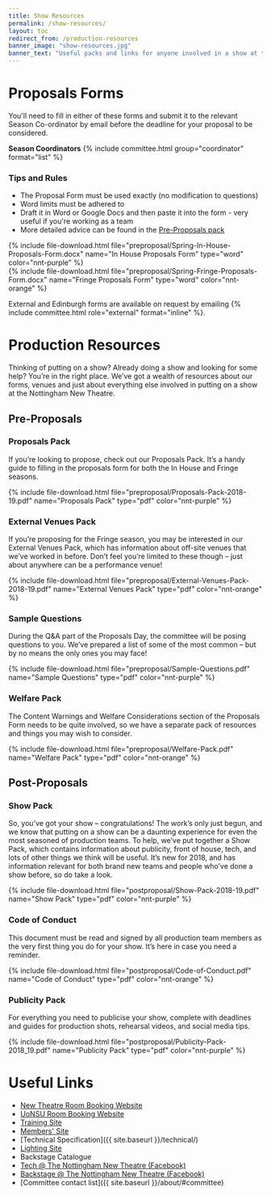 ```yaml
---
title: Show Resources
permalink: /show-resources/
layout: toc 
redirect_from: /production-resources
banner_image: "show-resources.jpg"
banner_text: "Useful packs and links for anyone involved in a show at the NNT"
---
```


# Proposals Forms 

You'll need to fill in either of these forms and submit it to the relevant Season Co-ordinator by email before the deadline for your proposal to be considered.

<div class="row"><div class="col-lg-8" markdown="1">

**Season Coordinators**
{% include committee.html group="coordinator" format="list" %}

### Tips and Rules 
- The Proposal Form must be used exactly (no modification to questions)
- Word limits must be adhered to
- Draft it in Word or Google Docs and then paste it into the form - very useful if you're working as a team
- More detailed advice can be found in the [Pre-Proposals pack](#pre-proposals)

</div><div class="col-lg-4 text-lg" markdown="1">

{% include file-download.html file="preproposal/Spring-In-House-Proposals-Form.docx" name="In House Proposals Form" type="word" color="nnt-purple"  %} <br />
{% include file-download.html file="preproposal/Spring-Fringe-Proposals-Form.docx" name="Fringe Proposals Form" type="word" color="nnt-orange"  %}

External and Edinburgh forms are available on request by emailing {% include committee.html role="external" format="inline" %}.

</div></div>

# Production Resources

Thinking of putting on a show? Already doing a show and looking for some help? You’re in the right place. We’ve got a wealth of resources about our forms, venues and just about everything else involved in putting on a show at the Nottingham New Theatre.

## Pre-Proposals 

### Proposals Pack

<div class="row"><div class="col-lg-8" markdown="1">

If you’re looking to propose, check out our Proposals Pack. It’s a handy guide to filling in the proposals form for both the In House and Fringe seasons.

</div><div class="col-lg-4 text-lg-right" markdown="1">

{% include file-download.html file="preproposal/Proposals-Pack-2018-19.pdf" name="Proposals Pack" type="pdf" color="nnt-purple" %}
</div></div>

### External Venues Pack

<div class="row"><div class="col-lg-8" markdown="1">

If you’re proposing for the Fringe season, you may be interested in our External Venues Pack, which has information about off-site venues that we’ve worked in before. Don’t feel you’re limited to these though – just about anywhere can be a performance venue!

</div><div class="col-lg-4 text-lg-right" markdown="1">

{% include file-download.html file="preproposal/External-Venues-Pack-2018-19.pdf" name="External Venues Pack" type="pdf" color="nnt-orange"  %}

</div></div>

### Sample Questions

<div class="row"><div class="col-lg-8" markdown="1">

During the Q&A part of the Proposals Day, the committee will be posing questions to you. We’ve prepared a list of some of the most common – but by no means the only ones you may face!

</div><div class="col-lg-4 text-lg-right" markdown="1">

{% include file-download.html file="preproposal/Sample-Questions.pdf" name="Sample Questions" type="pdf" color="nnt-purple"  %}

</div></div>

### Welfare Pack

<div class="row"><div class="col-lg-8" markdown="1">

The Content Warnings and Welfare Considerations section of the Proposals Form needs to be quite involved, so we have a separate pack of resources and things you may wish to consider.

</div><div class="col-lg-4 text-lg-right" markdown="1">

{% include file-download.html file="preproposal/Welfare-Pack.pdf" name="Welfare Pack" type="pdf" color="nnt-orange"  %}

</div></div>

## Post-Proposals 

### Show Pack

<div class="row"><div class="col-lg-8" markdown="1">

So, you’ve got your show – congratulations! The work’s only just begun, and we know that putting on a show can be a daunting experience for even the most seasoned of production teams. To help, we’ve put together a Show Pack, which contains information about publicity, front of house, tech, and lots of other things we think will be useful. It’s new for 2018, and has information relevant for both brand new teams and people who’ve done a show before, so do take a look.

</div><div class="col-lg-4 text-lg-right" markdown="1">

{% include file-download.html file="postproposal/Show-Pack-2018-19.pdf" name="Show Pack" type="pdf" color="nnt-purple"  %}


### Code of Conduct 

<div class="row"><div class="col-lg-8" markdown="1">

This document must be read and signed by all production team members as the very first thing you do for your show. It’s here in case you need a reminder.

</div><div class="col-lg-4 text-lg-right" markdown="1">

{% include file-download.html file="postproposal/Code-of-Conduct.pdf" name="Code of Conduct" type="pdf" color="nnt-orange"  %}

</div></div>

### Publicity Pack

<div class="row"><div class="col-lg-8" markdown="1">

For everything you need to publicise your show, complete with deadlines and guides for production shots, rehearsal videos, and social media tips.

</div><div class="col-lg-4 text-lg-right" markdown="1">

{% include file-download.html file="postproposal/Publicity-Pack-2018_19.pdf" name="Publicity Pack" type="pdf" color="nnt-purple"  %}

</div></div>

<!-- 
### Backstage Pack 

This pack will contain all the information you need for the backstage areas of the theatre. This is most useful for set designers/builders and the tech team, but is also useful for production teams as it has diagrams and measurements of the spaces in all of the most common seating configurations.
 -->

# Useful Links 

- [New Theatre Room Booking Website](http://rooms.newtheatre.org.uk)
- [UoNSU Room Booking Website](https://eu.jotform.com/uonsusocs/roombookings)
- [Training Site](http://training.newtheatre.org.uk)
- [Members' Site](http://members.newtheatre.org.uk) 
- [Technical Specification]({{ site.baseurl }}/technical/) 
- [Lighting Site](http://lx.newtheatre.org.uk) 
- Backstage Catalogue 
- [Tech @ The Nottingham New Theatre (Facebook)](http://facebook.com/groups/nnt.tech/)
- [Backstage @ The Nottingham New Theatre (Facebook)](https://www.facebook.com/groups/218639774895331)
- [Committee contact list]({{ site.baseurl }}/about/#committee)
